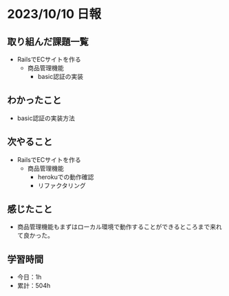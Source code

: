 # 2023/10/10 日報
## 取り組んだ課題一覧
- RailsでECサイトを作る
  - 商品管理機能
    - basic認証の実装

## わかったこと
- basic認証の実装方法

## 次やること
- RailsでECサイトを作る
  - 商品管理機能
    - herokuでの動作確認
    - リファクタリング

## 感じたこと
- 商品管理機能もまずはローカル環境で動作することができるところまで来れて良かった。

## 学習時間
- 今日：1h
- 累計：504h
